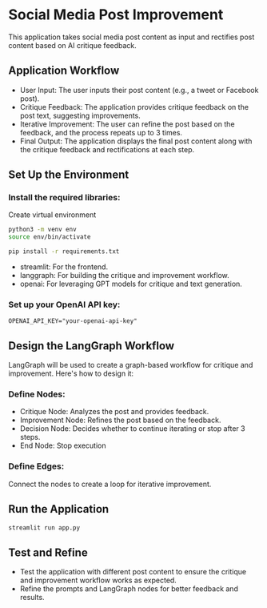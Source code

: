 # Social Media Post Improvement
This application takes social media post content as input and rectifies post content based on AI critique feedback.

## Application Workflow
- User Input: The user inputs their post content (e.g., a tweet or Facebook post).
- Critique Feedback: The application provides critique feedback on the post text, suggesting improvements.
- Iterative Improvement: The user can refine the post based on the feedback, and the process repeats up to 3 times.
- Final Output: The application displays the final post content along with the critique feedback and rectifications at each step.

## Set Up the Environment
### Install the required libraries:
Create virtual environment
```bash
python3 -m venv env
source env/bin/activate
```
```bash
pip install -r requirements.txt
```

- streamlit: For the frontend.
- langgraph: For building the critique and improvement workflow.
- openai: For leveraging GPT models for critique and text generation.

### Set up your OpenAI API key:
```dotenv
OPENAI_API_KEY="your-openai-api-key"
```

## Design the LangGraph Workflow
LangGraph will be used to create a graph-based workflow for critique and improvement. Here's how to design it:

### Define Nodes:
- Critique Node: Analyzes the post and provides feedback.
- Improvement Node: Refines the post based on the feedback.
- Decision Node: Decides whether to continue iterating or stop after 3 steps.
- End Node: Stop execution

### Define Edges:

Connect the nodes to create a loop for iterative improvement.


## Run the Application
```bash
streamlit run app.py
```


## Test and Refine
- Test the application with different post content to ensure the critique and improvement workflow works as expected.
- Refine the prompts and LangGraph nodes for better feedback and results.
